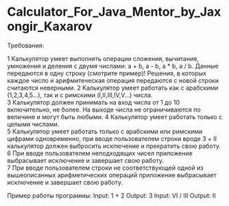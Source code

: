 # Calculator_For_Java_Mentor_by_Jaxongir_Kaxarov


Требования:      

1 Калькулятор умеет выполнять операции сложения, вычитания, умножения и деления с двумя числами: a + b, a - b, a * b, a / b. Данные передаются в одну строку (смотрите пример)! Решения, в которых каждое число и арифмитеческая операция передаются с новой строки считаются неверными.
2 Калькулятор умеет работать как с арабскими (1,2,3,4,5…), так и с римскими (I,II,III,IV,V…) числа.    
3 Калькулятор должен принимать на вход числа от 1 до 10 включительно, не более. На выходе числа не ограничиваются по величине и     могут быть любыми. 
4 Калькулятор умеет работать только с целыми числами.   
5 Калькулятор умеет работать только с арабскими или римскими цифрами одновременно, при вводе пользователем строки вроде 3 + II калькулятор должен выбросить исключение и прекратить свою работу.  
6 При вводе пользователем неподходящих чисел приложение выбрасывает исключение и завершает свою работу.     
7 При вводе пользователем строки не соответствующей одной из вышеописанных арифметических операций приложение выбрасывает исключение и завершает свою работу. 

Пример работы программы: 
Input:   1 + 2 
Output:  3 
Input:   VI / III 
Output:  II
